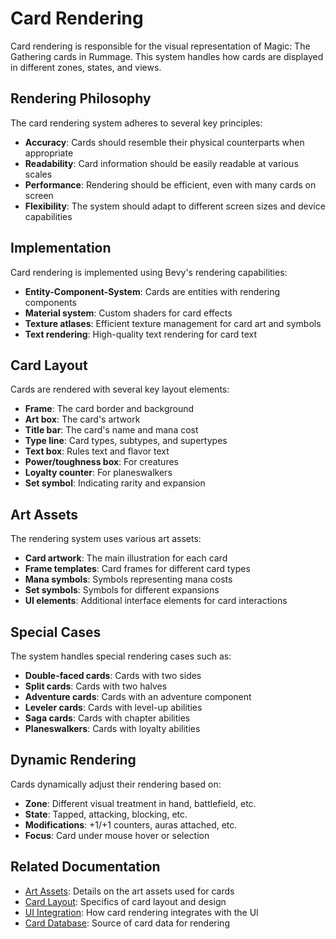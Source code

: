 # Card Rendering

Card rendering is responsible for the visual representation of Magic: The Gathering cards in Rummage. This system handles how cards are displayed in different zones, states, and views.

## Rendering Philosophy

The card rendering system adheres to several key principles:

- **Accuracy**: Cards should resemble their physical counterparts when appropriate
- **Readability**: Card information should be easily readable at various scales
- **Performance**: Rendering should be efficient, even with many cards on screen
- **Flexibility**: The system should adapt to different screen sizes and device capabilities

## Implementation

Card rendering is implemented using Bevy's rendering capabilities:

- **Entity-Component-System**: Cards are entities with rendering components
- **Material system**: Custom shaders for card effects
- **Texture atlases**: Efficient texture management for card art and symbols
- **Text rendering**: High-quality text rendering for card text

## Card Layout

Cards are rendered with several key layout elements:

- **Frame**: The card border and background
- **Art box**: The card's artwork
- **Title bar**: The card's name and mana cost
- **Type line**: Card types, subtypes, and supertypes
- **Text box**: Rules text and flavor text
- **Power/toughness box**: For creatures
- **Loyalty counter**: For planeswalkers
- **Set symbol**: Indicating rarity and expansion

## Art Assets

The rendering system uses various art assets:

- **Card artwork**: The main illustration for each card
- **Frame templates**: Card frames for different card types
- **Mana symbols**: Symbols representing mana costs
- **Set symbols**: Symbols for different expansions
- **UI elements**: Additional interface elements for card interactions

## Special Cases

The system handles special rendering cases such as:

- **Double-faced cards**: Cards with two sides
- **Split cards**: Cards with two halves
- **Adventure cards**: Cards with an adventure component
- **Leveler cards**: Cards with level-up abilities
- **Saga cards**: Cards with chapter abilities
- **Planeswalkers**: Cards with loyalty abilities

## Dynamic Rendering

Cards dynamically adjust their rendering based on:

- **Zone**: Different visual treatment in hand, battlefield, etc.
- **State**: Tapped, attacking, blocking, etc.
- **Modifications**: +1/+1 counters, auras attached, etc.
- **Focus**: Card under mouse hover or selection

## Related Documentation

- [Art Assets](art_assets.md): Details on the art assets used for cards
- [Card Layout](card_layout.md): Specifics of card layout and design
- [UI Integration](../ui_integration.md): How card rendering integrates with the UI
- [Card Database](../database/index.md): Source of card data for rendering 